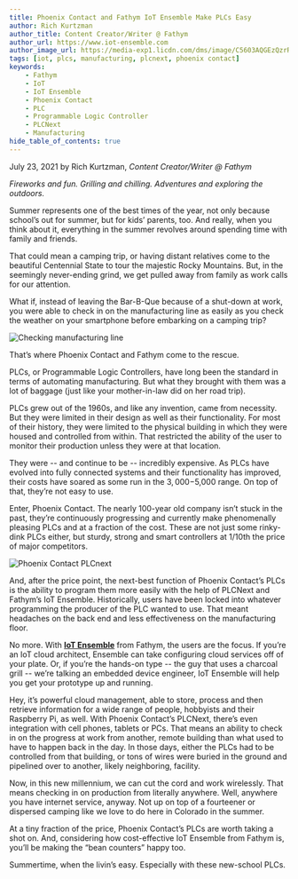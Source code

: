 ```yaml
---
title: Phoenix Contact and Fathym IoT Ensemble Make PLCs Easy
author: Rich Kurtzman
author_title: Content Creator/Writer @ Fathym
author_url: https://www.iot-ensemble.com
author_image_url: https://media-exp1.licdn.com/dms/image/C5603AQGEzQzrR9oF7g/profile-displayphoto-shrink_100_100/0/1516568821506?e=1631145600&v=beta&t=UbUTLFlBOv3frvSDHoy1ctdriXvsGDGLt9MHjq8VXCo
tags: [iot, plcs, manufacturing, plcnext, phoenix contact]
keywords:
    - Fathym
    - IoT
    - IoT Ensemble
    - Phoenix Contact
    - PLC
    - Programmable Logic Controller
    - PLCNext
    - Manufacturing
hide_table_of_contents: true
--- 
```


July 23, 2021 by Rich Kurtzman, _Content Creator/Writer @ Fathym_

_Fireworks and fun. Grilling and chilling. Adventures and exploring the outdoors._

Summer represents one of the best times of the year, not only because school’s out for summer, but for kids’ parents, too. And really, when you think about it, everything in the summer revolves around spending time with family and friends. 

That could mean a camping trip, or having distant relatives come to the beautiful Centennial State to tour the majestic Rocky Mountains. But, in the seemingly never-ending grind, we get pulled away from family as work calls for our attention. 

What if, instead of leaving the Bar-B-Que because of a shut-down at work, you were able to check in on the manufacturing line as easily as you check the weather on your smartphone before embarking on a camping trip? 

![Checking manufacturing line](https://www.iot-ensemble.com/img/screenshots/woman_checking_phone_bbq.jpg)

That’s where Phoenix Contact and Fathym come to the rescue. 

PLCs, or Programmable Logic Controllers, have long been the standard in terms of automating manufacturing. But what they brought with them was a lot of baggage (just like your mother-in-law did on her road trip). 

PLCs grew out of the 1960s, and like any invention, came from necessity. But they were limited in their design as well as their functionality. For most of their history, they were limited to the physical building in which they were housed and controlled from within. That restricted the ability of the user to monitor their production unless they were at that location.

They were -- and continue to be -- incredibly expensive. As PLCs have evolved into fully connected systems and their functionality has improved, their costs have soared as some run in the $3,000-$5,000 range. On top of that, they’re not easy to use. 

Enter, Phoenix Contact. The nearly 100-year old company isn’t stuck in the past, they’re continuously progressing and currently make phenomenally pleasing PLCs and at a fraction of the cost. These are not just some rinky-dink PLCs either, but sturdy, strong and smart controllers at 1/10th the price of major competitors. 

![Phoenix Contact PLCnext](https://www.iot-ensemble.com/img/screenshots/PLCnext_controllers.png)

And, after the price point, the next-best function of Phoenix Contact’s PLCs is the ability to program them more easily with the help of PLCNext and Fathym’s IoT Ensemble. Historically, users have been locked into whatever programming the producer of the PLC wanted to use. That meant headaches on the back end and less effectiveness on the manufacturing floor. 

No more. With **[IoT Ensemble](https://www.iot-ensemble.com)** from Fathym, the users are the focus. If you’re an IoT cloud architect, Ensemble can take configuring cloud services off of your plate. Or, if you’re the hands-on type -- the guy that uses a charcoal grill -- we’re talking an embedded device engineer, IoT Ensemble will help you get your prototype up and running. 

Hey, it’s powerful cloud management, able to store, process and then retrieve information for a wide range of people, hobbyists and their Raspberry Pi, as well. 
With Phoenix Contact’s PLCNext, there’s even integration with cell phones, tablets or PCs. That means an ability to check in on the progress at work from another, remote building than what used to have to happen back in the day. In those days, either the PLCs had to be controlled from that building, or tons of wires were buried in the ground and pipelined over to another, likely neighboring, facility. 

Now, in this new millennium, we can cut the cord and work wirelessly. That means checking in on production from literally anywhere. Well, anywhere you have internet service, anyway. Not up on top of a fourteener or dispersed camping like we love to do here in Colorado in the summer. 

At a tiny fraction of the price, Phoenix Contact’s PLCs are worth taking a shot on. And, considering how cost-effective IoT Ensemble from Fathym is, you’ll be making the “bean counters” happy too.

Summertime, when the livin’s easy. Especially with these new-school PLCs. 